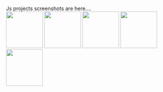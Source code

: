 Js projects screenshots are here....
<br>
<img src="https://github.com/Sathishrk2023/JS-projects/assets/149290984/40cc1768-bb45-48a6-a882-6f6f8ce3eaa8" width="100" height="100"> 
<img src="https://github.com/Sathishrk2023/JS-projects/assets/149290984/7298ba25-c6b7-4d6b-a3aa-465f0fb95ca2" width="100" height="100"> 
<img src="https://github.com/Sathishrk2023/JS-projects/assets/149290984/b552de36-9a7a-47bd-8e61-6267950ffbcf" width="100" height="100"> 
<img src="https://github.com/Sathishrk2023/JS-projects/assets/149290984/6caf70b0-d8d0-4b70-b8c9-925cdc9e21ab" width="100" height="100"> 
<img src="https://github.com/Sathishrk2023/JS-projects/assets/149290984/987c81f7-6fd6-45b7-834d-6529695b20f9" width="100" height="100"> 

